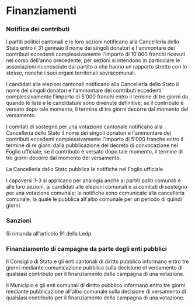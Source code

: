 #  Finanziamenti

### Notifica dei contributi

I partiti politici cantonali e le loro sezioni notificano alla Cancelleria
dello Stato entro il 31 gennaio il nome dei singoli donatori e l'ammontare dei
contributi eccedenti complessivamente l'importo di 10'000 franchi ricevuti nel
corso dell'anno precedente; per sezioni si intendono in particolare le
associazioni riconosciute dal partito o che hanno un rapporto stretto con lo
stesso, nonché i suoi organi territoriali sovracomunali.

I candidati alle elezioni cantonali notificano alla Cancelleria dello Stato il
nome dei singoli donatori e l'ammontare dei contributi eccedenti
complessivamente l'importo di 5'000 franchi entro il termine di tre giorni da
quando le liste e le candidature sono divenute definitive; se il contributo è
versato dopo tale momento, il termine di tre giorni decorre dal momento del
versamento.

I comitati di sostegno per una votazione cantonale notificano alla Cancelleria
dello Stato il nome dei singoli donatori e l'ammontare dei contributi
eccedenti complessivamente l'importo di 5'000 franche entro il termine di re
giorni dalla pubblicazione del decreto di convocazione nel Foglio ufficiale,
se il contributo è versato dopo tale momento, il termine di tre giorni decorre
dal momento del versamento.

La Cancelleria dello Stato pubblica le notifiche nel Foglio ufficiale.

I capoversi 1-3 si applicano per analogia anche ai partiti politi comunali e
alle loro sezioni, ai candidati alle elezioni comunali e ai comitati di
sostegno per una votazione comunale; le notifiche sono comunicate alla
cancelleria comunale, la quale le pubblica all'albo comunale per un periodo di
quindi giorni.

### Sanzioni

Si rimanda all'articolo 91 della Ledp.

### Finanziamento di campagne da parte degli enti pubblici

Il Consiglio di Stato e gli enti cantonali di diritto pubblico informano entro
tre giorni mediante comunicazione pubblica sulla decisione di versamento di
qualsiasi contributo per il finanziamento della campagna di una votazione.

Il Municipio e gli enti comunali di diritto pubblico informano entro tre
giorni mediante pubblicazione all'albo comunale sulla decisione di versamento
di qualsiasi contributo per il finanziamento della campagna di una votazione.

